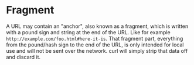 # Fragment

A URL may contain an "anchor", also known as a fragment, which is written with
a pound sign and string at the end of the URL. Like for example
`http://example.com/foo.html#here-it-is`. That fragment part, everything from
the pound/hash sign to the end of the URL, is only intended for local use and
will not be sent over the network. curl will simply strip that data off and
discard it.
